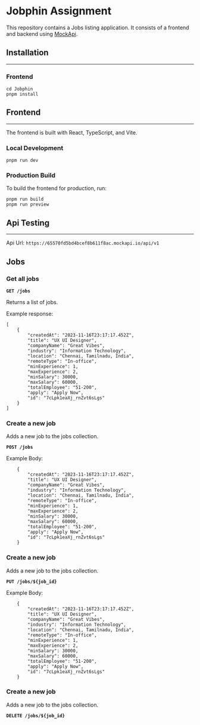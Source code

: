 # Jobphin Assignment

This repository contains a Jobs listing application. It consists of a frontend and backend using [MockApi](https://mockapi.io/).

## Installation

---

### Frontend

```
cd Jobphin
pnpm install
```

## Frontend

---

The frontend is built with React, TypeScript, and Vite.

### Local Development

```
pnpm run dev
```

### Production Build

To build the frontend for production, run:

```
pnpm run build
pnpm run preview
```

## Api Testing

---

Api Url: `https://65570fd5bd4bcef8b611f8ac.mockapi.io/api/v1`

## Jobs

### Get all jobs

**`GET /jobs`**

Returns a list of jobs.

Example response:

```
[
    {
        "createdAt": "2023-11-16T23:17:17.452Z",
        "title": "UX UI Designer",
        "companyName": "Great Vibes",
        "industry": "Information Technology",
        "location": "Chennai, Tamilnadu, India",
        "remoteType": "In-office",
        "minExperience": 1,
        "maxExperience": 2,
        "minSalary": 30000,
        "maxSalary": 60000,
        "totalEmployee": "51-200",
        "apply": "Apply Now",
        "id": "7cLpk1eaXj_rnZvt6sLgs"
    }
]
```

### Create a new job

Adds a new job to the jobs collection.

**`POST /jobs`**

Example Body:

```
    {
        "createdAt": "2023-11-16T23:17:17.452Z",
        "title": "UX UI Designer",
        "companyName": "Great Vibes",
        "industry": "Information Technology",
        "location": "Chennai, Tamilnadu, India",
        "remoteType": "In-office",
        "minExperience": 1,
        "maxExperience": 2,
        "minSalary": 30000,
        "maxSalary": 60000,
        "totalEmployee": "51-200",
        "apply": "Apply Now",
        "id": "7cLpk1eaXj_rnZvt6sLgs"
    }
```
### Create a new job

Adds a new job to the jobs collection.

**`PUT /jobs/${job_id}`**

Example Body:

```
    {
        "createdAt": "2023-11-16T23:17:17.452Z",
        "title": "UX UI Designer",
        "companyName": "Great Vibes",
        "industry": "Information Technology",
        "location": "Chennai, Tamilnadu, India",
        "remoteType": "In-office",
        "minExperience": 1,
        "maxExperience": 2,
        "minSalary": 30000,
        "maxSalary": 60000,
        "totalEmployee": "51-200",
        "apply": "Apply Now",
        "id": "7cLpk1eaXj_rnZvt6sLgs"
    }
```
### Create a new job

Adds a new job to the jobs collection.

**`DELETE /jobs/${job_id}`**